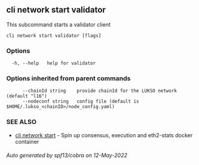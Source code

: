 ## cli network start validator

This subcommand starts a validator client

```
cli network start validator [flags]
```

### Options

```
  -h, --help   help for validator
```

### Options inherited from parent commands

```
      --chainId string    provide chainId for the LUKSO network (default "l16")
      --nodeconf string   config file (default is $HOME/.lukso_<chainID>/node_config.yaml)
```

### SEE ALSO

* [cli network start](cli_network_start.md)	 - Spin up consensus, execution and eth2-stats docker container

###### Auto generated by spf13/cobra on 12-May-2022
